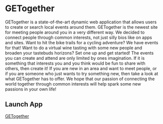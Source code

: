 # GETogether
GETogether is a state-of-the-art dynamic web application that allows users to create or search local events around them. GETogether is the newest site for meeting people around you in a very different way. We decided to connect people through common interests, not just silly bios like on apps and sites. Want to hit the bike trails for a cycling adventure? We have events for that! Want to do a virtual wine tasting with some new people and broaden your tastebuds horizons? Set one up and get started! The events you can create and attend are only limited by ones imagination. If it is something that interests you and you think would be fun to share with others, then create it! If you are new in an area and want to meet people, or if you are someone who just wants to try something new, then take a look at what GETogether has to offer.  We hope that our passion of connecting the world together through common interests will help spark some new passions in your own life!

## Launch App
[GETogether](https://project2gw.herokuapp.com/)

